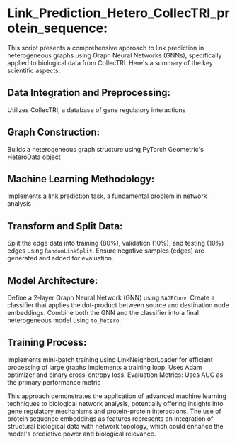 # Link_Prediction_Hetero_CollecTRI_protein_sequence:

This script presents a comprehensive approach to link prediction in heterogeneous graphs using Graph Neural Networks (GNNs), specifically applied to biological data from CollecTRI. Here's a summary of the key scientific aspects:

## Data Integration and Preprocessing: 
Utilizes CollecTRI, a database of gene regulatory interactions

## Graph Construction: 
Builds a heterogeneous graph structure using PyTorch Geometric's HeteroData object

## Machine Learning Methodology: 
Implements a link prediction task, a fundamental problem in network analysis

## Transform and Split Data:
Split the edge data into training (80%), validation (10%), and testing (10%) edges using `RandomLinkSplit`.
Ensure negative samples (edges) are generated and added for evaluation.

## Model Architecture: 
Define a 2-layer Graph Neural Network (GNN) using `SAGEConv`. 
Create a classifier that applies the dot-product between source and destination node embeddings. 
Combine both the GNN and the classifier into a final heterogeneous model using `to_hetero`.

## Training Process: 
Implements mini-batch training using LinkNeighborLoader for efficient processing of large graphs
Implements a training loop: Uses Adam optimizer and binary cross-entropy loss.
Evaluation Metrics: Uses AUC as the primary performance metric

This approach demonstrates the application of advanced machine learning techniques to biological network analysis, potentially offering insights into gene regulatory mechanisms and protein-protein interactions. The use of protein sequence embeddings as features represents an integration of structural biological data with network topology, which could enhance the model's predictive power and biological relevance.

